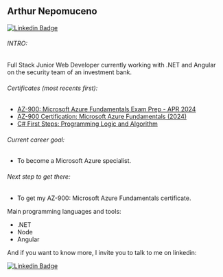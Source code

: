 ## Arthur Nepomuceno 
[![Linkedin Badge](https://img.shields.io/badge/LinkedIn-0077B5?style=flat&logo=linkedin&logoColor=white)](https://www.linkedin.com/in/arthur-nepomuceno/)

<!--**Leia em português** >>> [![pt-br](https://img.shields.io/badge/lang-pt--br-green.svg)](https://github.com/arthur-nepomuceno/arthur-nepomuceno/blob/main/README-pt-br.md) -->

###### INTRO:

  Full Stack Junior Web Developer currently working with .NET and Angular on the security team of an investment bank.

###### Certificates (most recents first):
- [AZ-900: Microsoft Azure Fundamentals Exam Prep - APR 2024](https://www.udemy.com/course/az900-azure)
- [AZ-900 Certification: Microsoft Azure Fundamentals (2024)](https://www.udemy.com/course/az-900-preparacao-para-o-exame-microsoft-azure-fundamentals/)
- [C# First Steps: Programming Logic and Algorithm](https://www.udemy.com/course/logica-de-programacao-csharp/?couponCode=24T3FS41524)


###### Current career goal: 
- To become a Microsoft Azure specialist.

###### Next step to get there:
- To get my AZ-900: Microsoft Azure Fundamentals certificate.

Main programming languages and tools:
  - .NET
  - Node
  - Angular

And if you want to know more, I invite you to talk to me on linkedin:

[![Linkedin Badge](https://img.shields.io/badge/LinkedIn-0077B5?style=flat&logo=linkedin&logoColor=white)](https://www.linkedin.com/in/arthur-nepomuceno/)

<!--
VSCode
HTML5
CSS3

Front:

JavaScript -ok
ReactJS -ok
NodeJS -ok
Axios
Styled Components

Back:

Typescript -ok
NodeJS -ok
Express
Axios
JsonWebToken
Bcrypt

Databases:

MongoDB
PostgreSQL -ok
Prisma

Tests:

Jest
Supertest

Environments:

Docker -ok
Amazon AWS
Nginx
-->



<!--
**arthur-nepomuceno/arthur-nepomuceno** is a ✨ _special_ ✨ repository because its `README.md` (this file) appears on your GitHub profile.

Here are some ideas to get you started:

- 🔭 I’m currently working on ...
- 🌱 I’m currently learning ...
- 👯 I’m looking to collaborate on ...
- 🤔 I’m looking for help with ...
- 💬 Ask me about ...
- 📫 How to reach me: ...
- 😄 Pronouns: ...
- ⚡ Fun fact: ...
-->
